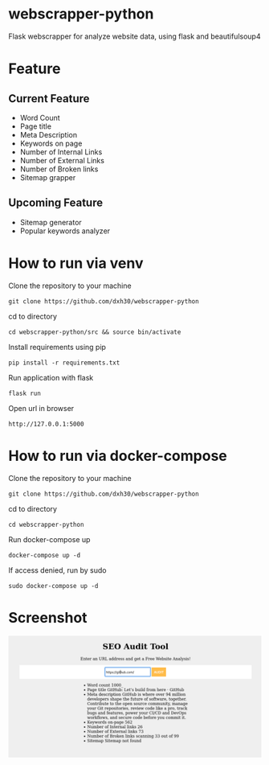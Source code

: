 # webscrapper-python
Flask webscrapper for analyze website data, using flask and beautifulsoup4

# Feature
## Current Feature
- Word Count
- Page title
- Meta Description
- Keywords on page
- Number of Internal Links
- Number of External Links
- Number of Broken links
- Sitemap grapper

## Upcoming Feature
- Sitemap generator
- Popular keywords analyzer

# How to run via venv
Clone the repository to your machine
```
git clone https://github.com/dxh30/webscrapper-python
```
cd to directory
```
cd webscrapper-python/src && source bin/activate
```
Install requirements using pip
```
pip install -r requirements.txt
```
Run application with flask
```
flask run
```
Open url in browser
```
http://127.0.0.1:5000
```

# How to run via docker-compose
Clone the repository to your machine
```
git clone https://github.com/dxh30/webscrapper-python
```
cd to directory
```
cd webscrapper-python
```
Run docker-compose up
```
docker-compose up -d
```
If access denied, run by sudo
```
sudo docker-compose up -d
```

# Screenshot
![Screenshot of scanning process](./screenshot.png)
